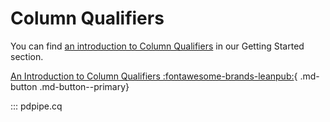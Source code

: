 # Column Qualifiers

You can find [an introduction to Column Qualifiers](https://pdpipe.readthedocs.io/en/latest/starting/cq/) in our Getting Started section.

[An Introduction to Column Qualifiers :fontawesome-brands-leanpub:](https://pdpipe.readthedocs.io/en/latest/starting/cq/){ .md-button .md-button--primary}

::: pdpipe.cq
